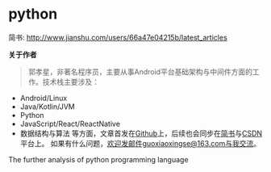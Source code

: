 # python

简书: http://www.jianshu.com/users/66a47e04215b/latest_articles

**关于作者**

>郭孝星，非著名程序员，主要从事Android平台基础架构与中间件方面的工作。技术栈主要涉及：
- Android/Linux
- Java/Kotlin/JVM
- Python
- JavaScript/React/ReactNative
- 数据结构与算法
等方面，文章首发在[Github](https://github.com/guoxiaoxing)上，后续也会同步在[简书](http://www.jianshu.com/users/66a47e04215b/latest_articles)与[CSDN](http://blog.csdn.net/allenwells)平台上。
如果有什么问题，欢迎发邮件guoxiaoxingse@163.com与我交流。



The further analysis of python programming language
